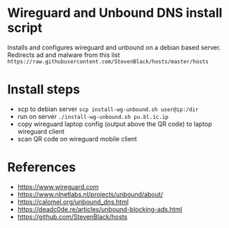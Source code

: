 # Wireguard and Unbound DNS install script
Installs and configures wireguard and unbound on a debian based server.
Redirects ad and malware from this list `https://raw.githubusercontent.com/StevenBlack/hosts/master/hosts`


# Install steps
- scp to debian server `scp install-wg-unbound.sh user@ip:/dir`
- run on server `./install-wg-unbound.sh pu.bl.ic.ip`
- copy wireguard laptop config (output above the QR code) to laptop wireguard client
- scan QR code on wireguard mobile client

# References

- https://www.wireguard.com
- https://www.nlnetlabs.nl/projects/unbound/about/
- https://calomel.org/unbound_dns.html
- https://deadc0de.re/articles/unbound-blocking-ads.html
- https://github.com/StevenBlack/hosts
